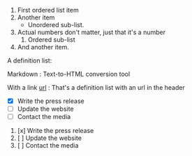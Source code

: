 1. First ordered list item
2. Another item
   * Unordered sub-list.
1. Actual numbers don't matter, just that it's a number
   1. Ordered sub-list
4. And another item.

A definition list:

Markdown
:  Text-to-HTML conversion tool

With a link [url](http://example.com)
:  That's a definition list with an url in the header

- [x] Write the press release
- [ ] Update the website
- [ ] Contact the media

1. [x] Write the press release
1. [ ] Update the website
1. [ ] Contact the media

